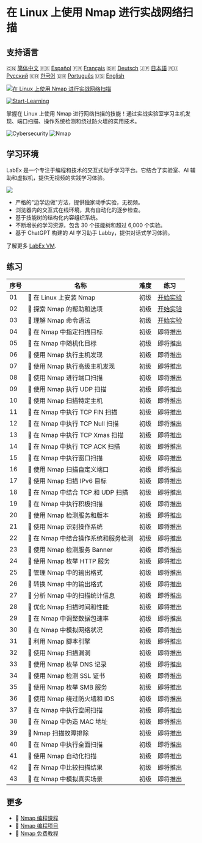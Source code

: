# 在 Linux 上使用 Nmap 进行实战网络扫描

## 支持语言

🇨🇳 [简体中文](README_zh.md) 🇪🇸 [Español](README_es.md) 🇫🇷 [Français](README_fr.md) 🇩🇪 [Deutsch](README_de.md) 🇯🇵 [日本語](README_ja.md) 🇷🇺 [Русский](README_ru.md) 🇰🇷 [한국어](README_ko.md) 🇧🇷 [Português](README_pt.md) 🇺🇸 [English](README.md) 

[![在 Linux 上使用 Nmap 进行实战网络扫描](https://cover-creator.labex.io/hands-on-network-scanning-with-nmap-on-linux.png?lang=zh)](https://labex.io/zh/courses/hands-on-network-scanning-with-nmap-on-linux)

[![Start-Learning](https://img.shields.io/badge/Start-Learning-whitesmoke?style=for-the-badge)](https://labex.io/zh/courses/hands-on-network-scanning-with-nmap-on-linux)

掌握在 Linux 上使用 Nmap 进行网络扫描的技能！通过实战实验室学习主机发现、端口扫描、操作系统检测和绕过防火墙的实用技术。

![Cybersecurity](https://img.shields.io/badge/Cybersecurity-whitesmoke?style=for-the-badge&logo=cybersecurity)
![Nmap](https://img.shields.io/badge/Nmap-whitesmoke?style=for-the-badge&logo=nmap)


## 学习环境

LabEx 是一个专注于编程和技术的交互式动手学习平台。它结合了实验室、AI 辅助和虚拟机，提供无视频的实践学习体验。

![](https://tutorial-screenshot.getvm.io/images/vm-1725247253.png)

- 严格的"边学边做"方法，提供独家动手实验，无视频。
- 浏览器内的交互式在线环境，具有自动化的逐步检查。
- 基于技能树的结构化内容组织系统。
- 不断增长的学习资源，包含 30 个技能树和超过 6,000 个实验。
- 基于 ChatGPT 构建的 AI 学习助手 Labby，提供对话式学习体验。

了解更多 [LabEx VM](https://support.labex.io/using-labex/virtual-machine).

## 练习

|   序号 | 名称                                | 难度   | 练习                                                                                                                   |
|--------|-------------------------------------|--------|------------------------------------------------------------------------------------------------------------------------|
|     01 | 📖 在 Linux 上安装 Nmap             | 初级   | <a target='_blank' href='https://labex.io/zh/tutorials/nmap-install-nmap-on-linux-530181'>开始实验</a>                 |
|     02 | 📖 探索 Nmap 的帮助和选项           | 初级   | <a target='_blank' href='https://labex.io/zh/tutorials/nmap-explore-nmap-help-and-options-in-nmap-547101'>开始实验</a> |
|     03 | 📖 理解 Nmap 命令语法               | 初级   | <a target='_blank' href='https://labex.io/zh/tutorials/nmap-understand-nmap-command-syntax-530159'>开始实验</a>        |
|     04 | 📖 在 Nmap 中指定扫描目标           | 初级   | 即将推出                                                                                                               |
|     05 | 📖 在 Nmap 中随机化目标             | 初级   | 即将推出                                                                                                               |
|     06 | 📖 使用 Nmap 执行主机发现           | 初级   | 即将推出                                                                                                               |
|     07 | 📖 使用 Nmap 执行高级主机发现       | 初级   | 即将推出                                                                                                               |
|     08 | 📖 使用 Nmap 进行端口扫描           | 初级   | 即将推出                                                                                                               |
|     09 | 📖 使用 Nmap 执行 UDP 扫描          | 初级   | 即将推出                                                                                                               |
|     10 | 📖 使用 Nmap 扫描特定主机           | 初级   | 即将推出                                                                                                               |
|     11 | 📖 在 Nmap 中执行 TCP FIN 扫描      | 初级   | 即将推出                                                                                                               |
|     12 | 📖 在 Nmap 中执行 TCP Null 扫描     | 初级   | 即将推出                                                                                                               |
|     13 | 📖 在 Nmap 中执行 TCP Xmas 扫描     | 初级   | 即将推出                                                                                                               |
|     14 | 📖 在 Nmap 中执行 TCP ACK 扫描      | 初级   | 即将推出                                                                                                               |
|     15 | 📖 在 Nmap 中执行窗口扫描           | 初级   | 即将推出                                                                                                               |
|     16 | 📖 使用 Nmap 扫描自定义端口         | 初级   | 即将推出                                                                                                               |
|     17 | 📖 使用 Nmap 扫描 IPv6 目标         | 初级   | 即将推出                                                                                                               |
|     18 | 📖 在 Nmap 中结合 TCP 和 UDP 扫描   | 初级   | 即将推出                                                                                                               |
|     19 | 📖 在 Nmap 中执行积极扫描           | 初级   | 即将推出                                                                                                               |
|     20 | 📖 使用 Nmap 检测服务和版本         | 初级   | 即将推出                                                                                                               |
|     21 | 📖 使用 Nmap 识别操作系统           | 初级   | 即将推出                                                                                                               |
|     22 | 📖 在 Nmap 中结合操作系统和服务检测 | 初级   | 即将推出                                                                                                               |
|     23 | 📖 使用 Nmap 检测服务 Banner        | 初级   | 即将推出                                                                                                               |
|     24 | 📖 使用 Nmap 枚举 HTTP 服务         | 初级   | 即将推出                                                                                                               |
|     25 | 📖 管理 Nmap 中的输出格式           | 初级   | 即将推出                                                                                                               |
|     26 | 📖 转换 Nmap 中的输出格式           | 初级   | 即将推出                                                                                                               |
|     27 | 📖 分析 Nmap 中的扫描统计信息       | 初级   | 即将推出                                                                                                               |
|     28 | 📖 优化 Nmap 扫描时间和性能         | 初级   | 即将推出                                                                                                               |
|     29 | 📖 在 Nmap 中调整数据包速率         | 初级   | 即将推出                                                                                                               |
|     30 | 📖 在 Nmap 中模拟网络状况           | 初级   | 即将推出                                                                                                               |
|     31 | 📖 利用 Nmap 脚本引擎               | 初级   | 即将推出                                                                                                               |
|     32 | 📖 使用 Nmap 扫描漏洞               | 初级   | 即将推出                                                                                                               |
|     33 | 📖 使用 Nmap 枚举 DNS 记录          | 初级   | 即将推出                                                                                                               |
|     34 | 📖 使用 Nmap 检测 SSL 证书          | 初级   | 即将推出                                                                                                               |
|     35 | 📖 使用 Nmap 枚举 SMB 服务          | 初级   | 即将推出                                                                                                               |
|     36 | 📖 使用 Nmap 绕过防火墙和 IDS       | 初级   | 即将推出                                                                                                               |
|     37 | 📖 在 Nmap 中执行空闲扫描           | 初级   | 即将推出                                                                                                               |
|     38 | 📖 在 Nmap 中伪造 MAC 地址          | 初级   | 即将推出                                                                                                               |
|     39 | 📖 Nmap 扫描故障排除                | 初级   | 即将推出                                                                                                               |
|     40 | 📖 在 Nmap 中执行全面扫描           | 初级   | 即将推出                                                                                                               |
|     41 | 📖 使用 Nmap 自动化扫描             | 初级   | 即将推出                                                                                                               |
|     42 | 📖 在 Nmap 中比较扫描结果           | 初级   | 即将推出                                                                                                               |
|     43 | 📖 在 Nmap 中模拟真实场景           | 初级   | 即将推出                                                                                                               |

## 更多

- 🔗 [Nmap 编程课程](https://github.com/labex-labs/awesome-programming-courses)
- 🔗 [Nmap 编程项目](https://github.com/labex-labs/awesome-programming-projects)
- 🔗 [Nmap 免费教程](https://github.com/labex-labs/nmap-free-tutorials)

